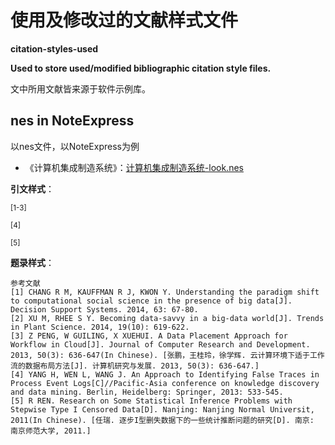 # 使用及修改过的文献样式文件
**citation-styles-used**

**Used to store used/modified bibliographic citation style files.**

文中所用文献皆来源于软件示例库。

## nes in NoteExpress

以nes文件，以NoteExpress为例

- 《计算机集成制造系统》：[计算机集成制造系统-look.nes](./nes_in_NoteExpress/计算机集成制造系统-look.nes)

**引文样式**：

<sup>[1-3]</sup>

<sup>[4]</sup>

<sup>[5]</sup>

**题录样式**：

```
参考文献
[1] CHANG R M, KAUFFMAN R J, KWON Y. Understanding the paradigm shift to computational social science in the presence of big data[J]. Decision Support Systems. 2014, 63: 67-80.
[2] XU M, RHEE S Y. Becoming data-savvy in a big-data world[J]. Trends in Plant Science. 2014, 19(10): 619-622.
[3] Z PENG, W GUILING, X XUEHUI. A Data Placement Approach for Workflow in Cloud[J]. Journal of Computer Research and Development. 2013, 50(3): 636-647(In Chinese). [张鹏，王桂玲，徐学辉. 云计算环境下适于工作流的数据布局方法[J]. 计算机研究与发展. 2013, 50(3): 636-647.]
[4] YANG H, WEN L, WANG J. An Approach to Identifying False Traces in Process Event Logs[C]//Pacific-Asia conference on knowledge discovery and data mining. Berlin, Heidelberg: Springer, 2013: 533-545.
[5] R REN. Research on Some Statistical Inference Problems with Stepwise Type I Censored Data[D]. Nanjing: Nanjing Normal Universit, 2011(In Chinese). [任瑞. 逐步I型删失数据下的一些统计推断问题的研究[D]. 南京: 南京师范大学, 2011.]
```


